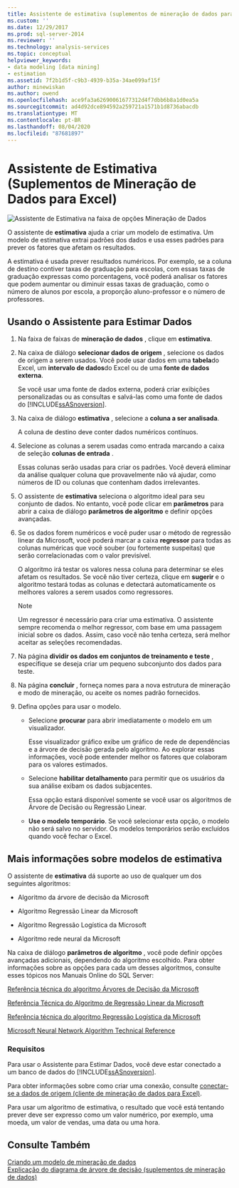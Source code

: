 ```yaml
---
title: Assistente de estimativa (suplementos de mineração de dados para Excel) | Microsoft Docs
ms.custom: ''
ms.date: 12/29/2017
ms.prod: sql-server-2014
ms.reviewer: ''
ms.technology: analysis-services
ms.topic: conceptual
helpviewer_keywords:
- data modeling [data mining]
- estimation
ms.assetid: 7f2b1d5f-c9b3-4939-b35a-34ae099af15f
author: minewiskan
ms.author: owend
ms.openlocfilehash: ace9fa3a62690061677312d4f7dbb6b8a1d0ea5a
ms.sourcegitcommit: ad4d92dce894592a259721a1571b1d8736abacdb
ms.translationtype: MT
ms.contentlocale: pt-BR
ms.lasthandoff: 08/04/2020
ms.locfileid: "87681897"
---
```

# <a name="estimate-wizard-data-mining-add-ins-for-excel"></a>Assistente de Estimativa (Suplementos de Mineração de Dados para Excel)
  ![Assistente de Estimativa na faixa de opções Mineração de Dados](media/dmc-estimate.gif "Assistente de Estimativa na faixa de opções Mineração de Dados")  
  
 O assistente de **estimativa** ajuda a criar um modelo de estimativa. Um modelo de estimativa extrai padrões dos dados e usa esses padrões para prever os fatores que afetam os resultados.  
  
 A estimativa é usada prever resultados numéricos. Por exemplo, se a coluna de destino contiver taxas de graduação para escolas, com essas taxas de graduação expressas como porcentagens, você poderá analisar os fatores que podem aumentar ou diminuir essas taxas de graduação, como o número de alunos por escola, a proporção aluno-professor e o número de professores.  
  
## <a name="using-the-estimate-data-wizard"></a>Usando o Assistente para Estimar Dados  
  
1.  Na faixa de faixas de **mineração de dados** , clique em **estimativa**.  
  
2.  Na caixa de diálogo **selecionar dados de origem** , selecione os dados de origem a serem usados. Você pode usar dados em uma **tabela**do Excel, um **intervalo de dados**do Excel ou de uma **fonte de dados externa**.  
  
     Se você usar uma fonte de dados externa, poderá criar exibições personalizadas ou as consultas e salvá-las como uma fonte de dados do [!INCLUDE[ssASnoversion](../includes/ssasnoversion-md.md)].  
  
3.  Na caixa de diálogo **estimativa** , selecione a **coluna a ser analisada**.  
  
     A coluna de destino deve conter dados numéricos contínuos.  
  
4.  Selecione as colunas a serem usadas como entrada marcando a caixa de seleção **colunas de entrada** .  
  
     Essas colunas serão usadas para criar os padrões. Você deverá eliminar da análise qualquer coluna que provavelmente não vá ajudar, como números de ID ou colunas que contenham dados irrelevantes.  
  
5.  O assistente de **estimativa** seleciona o algoritmo ideal para seu conjunto de dados. No entanto, você pode clicar em **parâmetros** para abrir a caixa de diálogo **parâmetros de algoritmo** e definir opções avançadas.  
  
6.  Se os dados forem numéricos e você puder usar o método de regressão linear da Microsoft, você poderá marcar a caixa **regressor** para todas as colunas numéricas que você souber (ou fortemente suspeitas) que serão correlacionadas com o valor previsível.  
  
     O algoritmo irá testar os valores nessa coluna para determinar se eles afetam os resultados. Se você não tiver certeza, clique em **sugerir** e o algoritmo testará todas as colunas e detectará automaticamente os melhores valores a serem usados como regressores.  
  
    > [!NOTE]  
    >  Um regressor é necessário para criar uma estimativa. O assistente sempre recomenda o melhor regressor, com base em uma passagem inicial sobre os dados. Assim, caso você não tenha certeza, será melhor aceitar as seleções recomendadas.  
  
7.  Na página **dividir os dados em conjuntos de treinamento e teste** , especifique se deseja criar um pequeno subconjunto dos dados para teste.  
  
8.  Na página **concluir** , forneça nomes para a nova estrutura de mineração e modo de mineração, ou aceite os nomes padrão fornecidos.  
  
9. Defina opções para usar o modelo.  
  
    -   Selecione **procurar** para abrir imediatamente o modelo em um visualizador.  
  
         Esse visualizador gráfico exibe um gráfico de rede de dependências e a árvore de decisão gerada pelo algoritmo. Ao explorar essas informações, você pode entender melhor os fatores que colaboram para os valores estimados.  
  
    -   Selecione **habilitar detalhamento** para permitir que os usuários da sua análise exibam os dados subjacentes.  
  
         Essa opção estará disponível somente se você usar os algoritmos de Árvore de Decisão ou Regressão Linear.  
  
    -   **Use o modelo temporário**. Se você selecionar esta opção, o modelo não será salvo no servidor. Os modelos temporários serão excluídos quando você fechar o Excel.  
  
## <a name="more-about-estimation-models"></a>Mais informações sobre modelos de estimativa  
 O assistente de **estimativa** dá suporte ao uso de qualquer um dos seguintes algoritmos:  
  
-   Algoritmo da árvore de decisão da Microsoft  
  
-   Algoritmo Regressão Linear da Microsoft  
  
-   Algoritmo Regressão Logística da Microsoft  
  
-   Algoritmo rede neural da Microsoft  
  
 Na caixa de diálogo **parâmetros de algoritmo** , você pode definir opções avançadas adicionais, dependendo do algoritmo escolhido. Para obter informações sobre as opções para cada um desses algoritmos, consulte esses tópicos nos Manuais Online do SQL Server:  
  
 [Referência técnica do algoritmo Árvores de Decisão da Microsoft](data-mining/microsoft-decision-trees-algorithm-technical-reference.md)  
  
 [Referência Técnica do Algoritmo de Regressão Linear da Microsoft](data-mining/microsoft-linear-regression-algorithm-technical-reference.md)  
  
 [Referência técnica do algoritmo Regressão Logística da Microsoft](data-mining/microsoft-logistic-regression-algorithm-technical-reference.md)  
  
 [Microsoft Neural Network Algorithm Technical Reference](data-mining/microsoft-neural-network-algorithm-technical-reference.md)  
  
### <a name="requirements"></a>Requisitos  
 Para usar o Assistente para Estimar Dados, você deve estar conectado a um banco de dados do [!INCLUDE[ssASnoversion](../includes/ssasnoversion-md.md)].  
  
 Para obter informações sobre como criar uma conexão, consulte [conectar-se a dados de origem &#40;cliente de mineração de dados para Excel&#41;](connect-to-source-data-data-mining-client-for-excel.md).  
  
 Para usar um algoritmo de estimativa, o resultado que você está tentando prever deve ser expresso como um valor numérico, por exemplo, uma moeda, um valor de vendas, uma data ou uma hora.  
  
## <a name="see-also"></a>Consulte Também  
 [Criando um modelo de mineração de dados](creating-a-data-mining-model.md)   
 [Explicação do diagrama de árvore de decisão &#40;suplementos de mineração de dados&#41;](decision-tree-diagram-walkthrough-data-mining-add-ins.md)  
  
  
